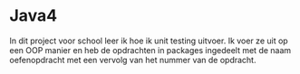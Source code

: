 # Java4

In dit project voor school leer ik hoe ik unit testing uitvoer.
Ik voer ze uit op een OOP manier en heb de opdrachten in packages ingedeelt met de naam oefenopdracht 
met een vervolg van het nummer van de opdracht.
